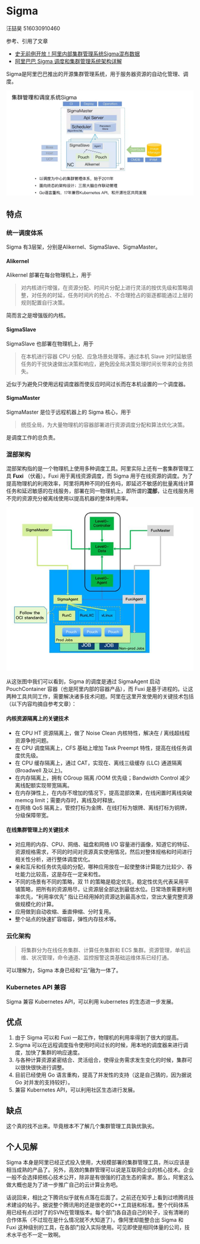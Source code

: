 # Sigma
汪喆昊 516030910460

参考、引用了文章
- [史无前例开放！阿里内部集群管理系统Sigma混布数据](https://mp.weixin.qq.com/s/4-7LLacEksMGfw6eZPz53w?spm=a2c4e.11153940.blogcont196244.12.3838394feYN7Gh)
- [阿里巴巴 Sigma 调度和集群管理系统架构详解](https://juejin.im/post/5ad867b06fb9a045fc665ca4)

Sigma是阿里巴巴推出的开源集群管理系统，用于服务器资源的自动化管理、调度。

![sigma](./image/sigma01.png)
## 特点
### 统一调度体系
Sigma 有3层架，分别是Alikernel、SigmaSlave、SigmaMaster。
#### Alikernel
Alikernel 部署在每台物理机上，用于
>对内核进行增强，在资源分配、时间片分配上进行灵活的按优先级和策略调整，对任务的时延，任务时间片的抢占、不合理抢占的驱逐都能通过上层的规则配置自行决策。

简而言之是增强版的内核。
#### SigmaSlave
SigmaSlave 也部署在物理机上，用于
>在本机进行容器 CPU 分配、应急场景处理等。通过本机 Slave 对时延敏感任务的干扰快速做出决策和响应，避免因全局决策处理时间长带来的业务损失。

近似于为避免只使用远程调度器而使反应时间过长而在本机设置的一个调度器。
#### SigmaMaster
SigmaMaster 是位于远程机器上的 Sigma 核心，用于
>统揽全局，为大量物理机的容器部署进行资源调度分配和算法优化决策。

是调度工作的总负责。
### 混部架构
混部架构指的是一个物理机上使用多种调度工具。阿里实际上还有一套集群管理工具 **Fuxi** （伏羲）。Fuxi 用于离线资源调度，而 Sigma 用于在线资源的调度。为了提高物理机的利用效率，阿里将两种不同的任务吗，即延迟不敏感的批量离线计算任务和延迟敏感的在线服务，部署在同一物理机上，即所谓的**混部**，让在线服务用不完的资源充分被离线使用以提高机器的整体利用率。

![mix architecture](./image/sigma02.jpg)

从这张图中我们可以看到，Sigma 的调度是通过 SigmaAgent 启动 PouchContainer 容器（也是阿里内部的容器产品），而 Fuxi 是基于进程的。让这两种工具共同工作，需要解决诸多技术问题。阿里在这里开发使用的关键技术包括（以下内容均摘自参考文章）：
#### 内核资源隔离上的关键技术
- 在 CPU HT 资源隔离上，做了 Noise Clean 内核特性，解决在 / 离线超线程资源争抢问题。
- 在 CPU 调度隔离上，CFS 基础上增加 Task Preempt 特性，提高在线任务调度优先级。
- 在 CPU 缓存隔离上，通过 CAT，实现在、离线三级缓存 (LLC) 通道隔离 (Broadwell 及以上)。
- 在内存隔离上，拥有 CGroup 隔离 /OOM 优先级；Bandwidth Control 减少离线配额实现带宽隔离。
- 在内存弹性上，在内存不增加的情况下，提高混部效果，在线闲置时离线突破 memcg limit；需要内存时，离线及时释放。
- 在网络 QoS 隔离上，管控打标为金牌、在线打标为银牌、离线打标为铜牌，分级保障带宽。

#### 在线集群管理上的关键技术

- 对应用的内存、CPU、网络、磁盘和网络 I/O 容量进行画像，知道它的特征、资源规格需求，不同的时间对资源真实使用情况，然后对整体规格和时间进行相关性分析，进行整体调度优化。
- 亲和互斥和任务优先级的分配，哪种应用放在一起使整体计算能力比较少、吞吐能力比较高，这是存在一定亲和性。
- 不同的场景有不同的策略，双 11 的策略是稳定优先，稳定性优先代表采用平铺策略，把所有的资源用尽，让资源层全部达到最低水位。日常场景需要利用率优先，“利用率优先” 指让已经用掉的资源达到最高水位，空出大量完整资源做规模化的计算。
- 应用做到自动收缩、垂直伸缩、分时复用。
- 整个站点的快速扩容缩容，弹性内存技术等。
### 云化架构
>将集群分为在线任务集群、计算任务集群和 ECS 集群。资源管理，单机运维、状况管理，命令通道、监控报警这类基础运维体系已经打通。

可以理解为，Sigma 本身已经和“云”融为一体了。

### Kubernetes API 兼容
Sigma 兼容 Kubernetes API，可以利用 kubernetes 的生态进一步发展。
## 优点
1. 由于 Sigma 可以和 Fuxi 一起工作，物理机的利用率得到了很大的提高。
2. Sigma 可以在远程调度指令使用时间过长的时候，用本地的调度器来进行调度，加快了集群的响应速度。
3. 与各种计算资源紧密结合、灵活组合，使得业务需求发生变化的时候，集群可以很快很快进行调整。
4. 目前已经使用 Go 语言重构，提高了并发性的支持（这是自己猜的，因为据说 Go 对并发的支持较好）。
5. 兼容 Kubernetes API，可以利用社区生态进行发展。
## 缺点
这个真的找不出来。毕竟根本不了解几个集群管理工具孰优孰劣。

## 个人见解
Sigma 本身是阿里已经正式投入使用，大规模部署的集群管理工具，所以应该是相当成熟的产品了。另外，高效的集群管理可以说是互联网企业的核心技术。企业一般不会选择把核心技术公开，除非是有很强的打造生态的需求。那么，阿里这么做大概也是为了进一步推广自己的云计算业务吧。

话说回来，相比之下腾讯似乎就有点落在后面了。之前还在知乎上看到过喷腾讯技术建设的帖子。据说整个腾讯用的还是很老的C++工具链和标准。整个代码体系用已经有点过时了的SVN在管理版本。每个部门各自造自己的轮子，没有清晰的合作体系（不过现在是什么情况就不大知道了）。像阿里却能整合出 Sigma 和 Fuxi 这种级别的工具，在各部门投入实际使用。可见即使是相同体量的公司，技术水平也不一定一致啊。
